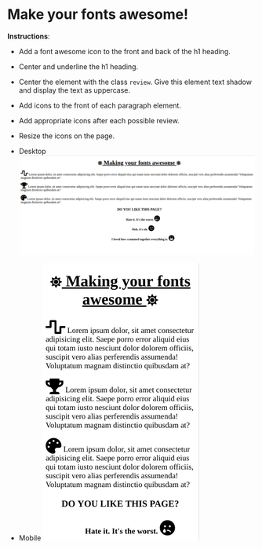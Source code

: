 # Make your fonts awesome!

**Instructions**:
* Add a font awesome icon to the front and back of the h1 heading. 
* Center and underline the h1 heading.
* Center the element with the class `review`. Give this element text shadow and display the text as uppercase.
* Add icons to the front of each paragraph element.
* Add appropriate icons after each possible review. 
* Resize the icons on the page.

* Desktop
![alt-text](/images/reference-image-desktop.png "Reference Image Desktop")
* Mobile
![alt-text](/images/reference-image-mobile.png "Reference Image Desktop")
